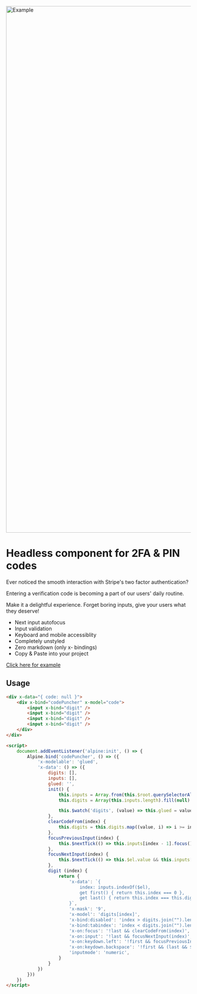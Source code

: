 <img width="1436" alt="Example" src="https://github.com/ganyicz/alpinejs-codepuncher/assets/3823354/5d73eb3d-45fb-4249-83de-7c2baca276eb">

# Headless component for 2FA & PIN codes 
Ever noticed the smooth interaction with Stripe's two factor authentication?

Entering a verification code is becoming a part of our users' daily routine.

Make it a delightful experience. Forget boring inputs, give your users what they deserve!

* Next input autofocus
* Input validation
* Keyboard and mobile accessiblity
* Completely unstyled
* Zero markdown (only x- bindings)
* Copy & Paste into your project

[Click here for example](https://ganyicz.github.io/alpinejs-codepuncher/example.html)

## Usage

```html
<div x-data="{ code: null }">
    <div x-bind="codePuncher" x-model="code">
        <input x-bind="digit" />
        <input x-bind="digit" />
        <input x-bind="digit" />
        <input x-bind="digit" />
    </div>
</div>

<script>
    document.addEventListener('alpine:init', () => {
        Alpine.bind('codePuncher', () => ({
            'x-modelable': 'glued',
            'x-data': () => ({
                digits: [],
                inputs: [],
                glued: '',
                init() {
                    this.inputs = Array.from(this.$root.querySelectorAll('[x-bind="digit"]'));
                    this.digits = Array(this.inputs.length).fill(null)

                    this.$watch('digits', (value) => this.glued = value.join(""))
                },
                clearCodeFrom(index) {
                    this.digits = this.digits.map((value, i) => i >= index ? null : value)
                },
                focusPreviousInput(index) {
                    this.$nextTick(() => this.inputs[index - 1].focus())
                },
                focusNextInput(index) {
                    this.$nextTick(() => this.$el.value && this.inputs[index + 1].focus())
                },
                digit (index) {
                    return {
                        'x-data': `{
                            index: inputs.indexOf($el),
                            get first() { return this.index === 0 },
                            get last() { return this.index === this.digits.length - 1 },
                        }`,
                        'x-mask': '9',
                        'x-model': 'digits[index]',
                        'x-bind:disabled': 'index > digits.join("").length',
                        'x-bind:tabindex': 'index < digits.join("").length ? -1 : 0',
                        'x-on:focus': '!last && clearCodeFrom(index)',
                        'x-on:input': '!last && focusNextInput(index)',
                        'x-on:keydown.left': '!first && focusPreviousInput(index)',
                        'x-on:keydown.backspace': '!first && (last && $el.value ? $el.value = null : focusPreviousInput(index))',
                        'inputmode': 'numeric',
                    }
                }
            })
        }))
    })
</script>
```
